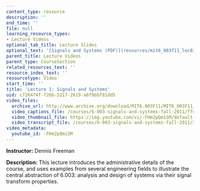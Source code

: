 ```yaml
---
content_type: resource
description: ''
end_time: ''
file: null
learning_resource_types:
- Lecture Videos
optional_tab_title: Lecture Slides
optional_text: '[Signals and Systems (PDF)](resources/mit6_003f11_lec01)'
parent_title: Lecture Videos
parent_type: CourseSection
related_resources_text: ''
resource_index_text: ''
resourcetype: Video
start_time: ''
title: 'Lecture 1: Signals and Systems'
uid: c726474f-f26b-5217-2619-a8f9bbf81dd5
video_files:
  archive_url: http://www.archive.org/download/MIT6.003F11/MIT6_003F11_lec01_300k.mp4
  video_captions_file: /courses/6-003-signals-and-systems-fall-2011/ffd5c64a93b95e078aa2a1fb6afc56d1_-FHm2pQmiSM.vtt
  video_thumbnail_file: https://img.youtube.com/vi/-FHm2pQmiSM/default.jpg
  video_transcript_file: /courses/6-003-signals-and-systems-fall-2011/34f39bd3ed0c3fd1599261bbf550a706_-FHm2pQmiSM.pdf
video_metadata:
  youtube_id: -FHm2pQmiSM
---
```


**Instructor:** Dennis Freeman

**Description:** This lecture introduces the administrative details of the course, and uses examples from several engineering fields to illustrate the central abstraction of 6.003: analysis and design of systems via their signal transform properties.